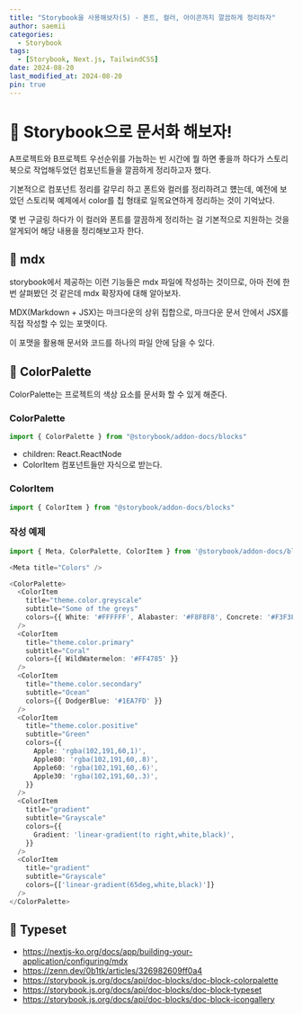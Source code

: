 ```yaml
---
title: "Storybook을 사용해보자(5) - 폰트, 컬러, 아이콘까지 깔끔하게 정리하자"
author: saemii
categories:
  - Storybook
tags:
  - [Storybook, Next.js, TailwindCSS]
date: 2024-08-20
last_modified_at: 2024-08-20
pin: true
---
```


# 🌷 Storybook으로 문서화 해보자!

A프로젝트와 B프로젝트 우선순위를 가늠하는 빈 시간에 뭘 하면 좋을까 하다가 스토리북으로 작업해두었던 컴포넌트들을 깔끔하게 정리하고자 했다.

기본적으로 컴포넌트 정리를 갈무리 하고 폰트와 컬러를 정리하려고 헀는데, 예전에 보았던 스토리북 예제에서 color를 칩 형태로 일목요연하게 정리하는 것이 기억났다.

몇 번 구글링 하다가 이 컬러와 폰트를 깔끔하게 정리하는 걸 기본적으로 지원하는 것을 알게되어 해당 내용을 정리해보고자 한다.

## 👀 mdx

storybook에서 제공하는 이런 기능들은 mdx 파일에 작성하는 것이므로, 아마 전에 한 번 살펴봤던 것 같은데 mdx 확장자에 대해 알아보자.

MDX(Markdown + JSX)는 마크다운의 상위 집합으로, 마크다운 문서 안에서 JSX를 직접 작성할 수 있는 포맷이다.

이 포맷을 활용해 문서와 코드를 하나의 파일 안에 담을 수 있다.

## 📌 ColorPalette

ColorPalette는 프로젝트의 색상 요소를 문서화 할 수 있게 해준다.

### ColorPalette

```typescript
import { ColorPalette } from "@storybook/addon-docs/blocks"
```

- children: React.ReactNode
- ColorItem 컴포넌트들만 자식으로 받는다.

### ColorItem

```typescript
import { ColorItem } from "@storybook/addon-docs/blocks"
```

### 작성 예제

```typescript
import { Meta, ColorPalette, ColorItem } from '@storybook/addon-docs/blocks';

<Meta title="Colors" />

<ColorPalette>
  <ColorItem
    title="theme.color.greyscale"
    subtitle="Some of the greys"
    colors={{ White: '#FFFFFF', Alabaster: '#F8F8F8', Concrete: '#F3F3F3' }}
  />
  <ColorItem
    title="theme.color.primary"
    subtitle="Coral"
    colors={{ WildWatermelon: '#FF4785' }}
  />
  <ColorItem
    title="theme.color.secondary"
    subtitle="Ocean"
    colors={{ DodgerBlue: '#1EA7FD' }}
  />
  <ColorItem
    title="theme.color.positive"
    subtitle="Green"
    colors={{
      Apple: 'rgba(102,191,60,1)',
      Apple80: 'rgba(102,191,60,.8)',
      Apple60: 'rgba(102,191,60,.6)',
      Apple30: 'rgba(102,191,60,.3)',
    }}
  />
  <ColorItem
    title="gradient"
    subtitle="Grayscale"
    colors={{
      Gradient: 'linear-gradient(to right,white,black)',
    }}
  />
  <ColorItem
    title="gradient"
    subtitle="Grayscale"
    colors={['linear-gradient(65deg,white,black)']}
  />
</ColorPalette>
```

## 📌 Typeset

- <https://nextjs-ko.org/docs/app/building-your-application/configuring/mdx>
- <https://zenn.dev/0b1tk/articles/326982609ff0a4>
- <https://storybook.js.org/docs/api/doc-blocks/doc-block-colorpalette>
- <https://storybook.js.org/docs/api/doc-blocks/doc-block-typeset>
- <https://storybook.js.org/docs/api/doc-blocks/doc-block-icongallery>
